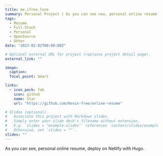 ```yaml
---
title: me.ifree.love
summary: Personal Project | As you can see now, personal online resume, deploy on Netlify with Hugo.
tags:
  - Resume
  - Full-Stack
  - Personal
  - OpenSource
  - Other
date: "2023-02-02T00:00:00Z"

# Optional external URL for project (replaces project detail page).
external_link: ""

image:
  caption:
  focal_point: Smart

links:
  - icon_pack: fab
    icon: github
    name: Star
    url: "https://github.com/Kevin-free/online-resume"

# Slides (optional).
#   Associate this project with Markdown slides.
#   Simply enter your slide deck's filename without extension.
#   E.g. `slides = "example-slides"` references `content/slides/example-slides.md`.
#   Otherwise, set `slides = ""`.
slides: ""
---
```


As you can see, personal online resume, deploy on Netlify with Hugo.
